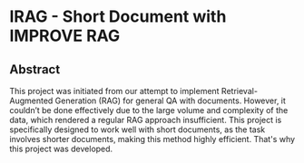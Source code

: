 # IRAG - Short Document with IMPROVE RAG

## Abstract
This project was initiated from our attempt to implement Retrieval-Augmented Generation (RAG) for general QA with documents.
However, it couldn’t be done effectively due to the large volume and complexity of the data, which rendered a regular RAG approach insufficient. 
This project is specifically designed to work well with short documents, as the task involves shorter documents, making this method highly efficient. 
That's why this project was developed.
